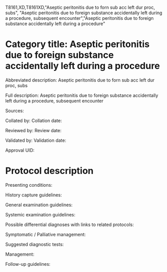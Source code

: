 T8161,XD,T8161XD,"Aseptic peritonitis due to forn sub acc left dur proc, subs", "Aseptic peritonitis due to foreign substance accidentally left during a procedure, subsequent encounter","Aseptic peritonitis due to foreign substance accidentally left during a procedure"
# Category title: Aseptic peritonitis due to foreign substance accidentally left during a procedure

Abbreviated description: Aseptic peritonitis due to forn sub acc left dur proc, subs

Full description: Aseptic peritonitis due to foreign substance accidentally left during a procedure, subsequent encounter

Sources:

Collated by:
Collation date:

Reviewed by:
Review date:

Validated by:
Validation date:

Approval UID:

# Protocol description

Presenting conditions:

History capture guidelines:

General examination guidelines:

Systemic examination guidelines:

Possible differential diagnoses with links to related protocols:

Symptomatic / Palliative management:

Suggested diagnostic tests:

Management:

Follow-up guidelines:
